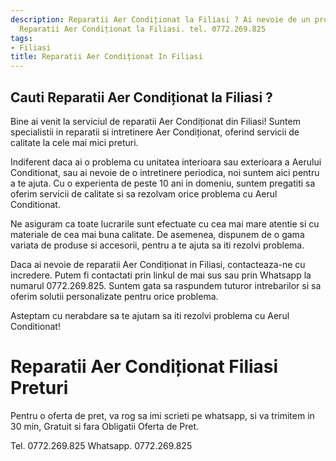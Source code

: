 ```yaml
---
description: Reparatii Aer Condiționat la Filiasi ? Ai nevoie de un profesionist in
  Reparatii Aer Condiționat la Filiasi. tel. 0772.269.825
tags:
- Filiasi
title: Reparatii Aer Condiționat In Filiasi
---
```



## Cauti Reparatii Aer Condiționat la Filiasi ?

Bine ai venit la serviciul de reparatii Aer Condiționat din Filiasi! Suntem specialistii in reparatii si intretinere Aer Condiționat, oferind servicii de calitate la cele mai mici preturi.

Indiferent daca ai o problema cu unitatea interioara sau exterioara a Aerului Conditionat, sau ai nevoie de o intretinere periodica, noi suntem aici pentru a te ajuta. Cu o experienta de peste 10 ani in domeniu, suntem pregatiti sa oferim servicii de calitate si sa rezolvam orice problema cu Aerul Conditionat.

Ne asiguram ca toate lucrarile sunt efectuate cu cea mai mare atentie si cu materiale de cea mai buna calitate. De asemenea, dispunem de o gama variata de produse si accesorii, pentru a te ajuta sa iti rezolvi problema.

Daca ai nevoie de reparatii Aer Condiționat in Filiasi, contacteaza-ne cu incredere. Putem fi contactati prin linkul de mai sus sau prin Whatsapp la numarul 0772.269.825. Suntem gata sa raspundem tuturor intrebarilor si sa oferim solutii personalizate pentru orice problema.

Asteptam cu nerabdare sa te ajutam sa iti rezolvi problema cu Aerul Conditionat!

# Reparatii Aer Condiționat Filiasi Preturi
Pentru o oferta de pret, va rog sa imi scrieti pe whatsapp, si va trimitem in 30 min, Gratuit si fara Obligatii Oferta de Pret.

Tel. 0772.269.825
Whatsapp. 0772.269.825
